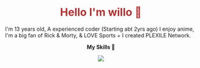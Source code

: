 <h1 align="center" style="color: #b03232;">Hello I'm willo 👋</h1>

I'm 13 years old, A experienced coder (Starting abt 2yrs ago) I enjoy anime, I'm a big fan of Rick & Morty, & LOVE Sports + I created PLEXILE Network.


<p align="center">
<b>My Skills 💪</b>
</p>
<p align="center">
  <a href="https://plexilearcade.xyz">
    <img src="https://skillicons.dev/icons?i=html,css,js,nodejs,bash" />
  </a>
</p>
